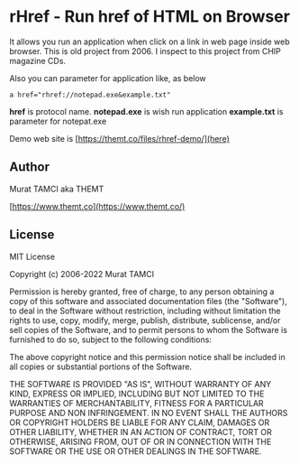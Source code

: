 # rHref - Run href of HTML on Browser

It allows you run an application when click on a link in web page inside web browser. This is old project from 2006. I inspect to this project from CHIP magazine CDs.

Also you can parameter for application like, as below

`a href="rhref://notepad.exe&example.txt"`

**href** is protocol name. **notepad.exe** is wish run application **example.txt** is parameter for notepat.exe

Demo web site is [https://themt.co/files/rhref-demo/](here)

## Author

Murat TAMCI aka THEMT

[https://www.themt.co](https://www.themt.co/)

## License

MIT License

Copyright (c) 2006-2022 Murat TAMCI

Permission is hereby granted, free of charge, to any person obtaining a copy of this software and associated documentation files (the "Software"), to deal in the Software without restriction, including without limitation the rights to use, copy, modify, merge, publish, distribute, sublicense, and/or sell copies of the Software, and to permit persons to whom the Software is furnished to do so, subject to the following conditions:

The above copyright notice and this permission notice shall be included in all copies or substantial portions of the Software.

THE SOFTWARE IS PROVIDED "AS IS", WITHOUT WARRANTY OF ANY KIND, EXPRESS OR IMPLIED, INCLUDING BUT NOT LIMITED TO THE WARRANTIES OF MERCHANTABILITY, FITNESS FOR A PARTICULAR PURPOSE AND NON INFRINGEMENT. IN NO EVENT SHALL THE AUTHORS OR COPYRIGHT HOLDERS BE LIABLE FOR ANY CLAIM, DAMAGES OR OTHER LIABILITY, WHETHER IN AN ACTION OF CONTRACT, TORT OR OTHERWISE, ARISING FROM, OUT OF OR IN CONNECTION WITH THE SOFTWARE OR THE USE OR OTHER DEALINGS IN THE SOFTWARE.

